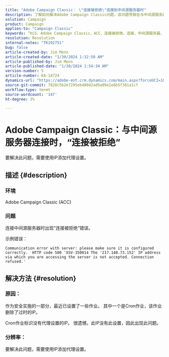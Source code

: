 ```yaml
---
title: "Adobe Campaign Classic： \"连接被拒绝\"连接到中间源服务器时"
description: 了解如何解决Adobe Campaign Classic问题，该问题导致在与中间源服务器连接时出现\“连接被拒绝\”错误。
solution: Campaign
product: Campaign
applies-to: "Campaign Classic"
keywords: “KCS、Adobe Campaign Classic、ACC、连接被拒绝、连接、中间源服务器、故障排除”
resolution: Resolution
internal-notes: "TK192751"
bug: false
article-created-by: Jim Menn
article-created-date: "1/30/2024 1:32:50 AM"
article-published-by: Jim Menn
article-published-date: "1/30/2024 1:54:34 AM"
version-number: 5
article-number: KA-14724
dynamics-url: "https://adobe-ent.crm.dynamics.com/main.aspx?forceUCI=1&pagetype=entityrecord&etn=knowledgearticle&id=ad8e0175-0fbf-ee11-9079-6045bd006268"
source-git-commit: 7820c5b2e7295eb48042ad9a09e1e6b5f381a1cf
workflow-type: tm+mt
source-wordcount: '147'
ht-degree: 3%

---
```


# Adobe Campaign Classic：与中间源服务器连接时，“连接被拒绝”


要解决此问题，需要使用IP添加代理设置。

## 描述 {#description}


### 环境

Adobe Campaign Classic (ACC)

### 问题

连接中间源服务器时出现“连接被拒绝”错误。

示例错误：


```
Communication error with server: please make sure it is configured correctly.  HTTP code 500 'XSV-350014 The '217.148.73.152' IP address via which you are accessing the server is not accepted. Connection refused.'
```



## 解决方法 {#resolution}


### 原因：

作为安全实施的一部分，最近已设置了一些作业。 其中一个是Cron作业，该作业删除了过时的IP。

Cron作业标识没有代理设置的IP。 很遗憾，此IP没有此设置，因此出现此问题。

### 分辨率：

要解决此问题，需要使用IP添加代理设置。
